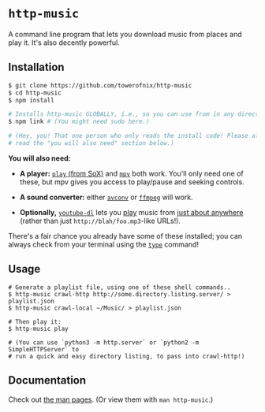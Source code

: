 # `http-music`

A command line program that lets you download music from places and play it.
It's also decently powerful.

## Installation

```bash
$ git clone https://github.com/towerofnix/http-music
$ cd http-music
$ npm install

# Installs http-music GLOBALLY, i.e., so you can use from in any directory.
$ npm link # (You might need sudo here.)

# (Hey, you! That one person who only reads the install code! Please also
# read the "you will also need" section below.)
```

**You will also need:**

* **A player:** [`play` (from SoX)][sox] and [`mpv`][mpv] both work. You'll
  only need one of these, but mpv gives you access to play/pause and seeking
  controls.

* **A sound converter:** either [`avconv`][libav] or [`ffmpeg`][ffmpeg] will
  work.

* **Optionally,** [`youtube-dl`][ytdl] lets you [play][apply] music from
  [just about anywhere][moresites] (rather than just
  `http://blah/foo.mp3`-like URLs!).

There's a fair chance you already have some of these installed; you can always
check from your terminal using the [`type`][type] command!

## Usage

```
# Generate a playlist file, using one of these shell commands..
$ http-music crawl-http http://some.directory.listing.server/ > playlist.json
$ http-music crawl-local ~/Music/ > playlist.json

# Then play it:
$ http-music play

# (You can use `python3 -m http.server` or `python2 -m SimpleHTTPServer` to
# run a quick and easy directory listing, to pass into crawl-http!)
```

## Documentation

Check out [the man pages](man/). (Or view them with `man http-music`.)

  [sox]: http://sox.sourceforge.net/
  [mpv]: https://mpv.io/
  [libav]: https://www.libav.org/
  [ffmpeg]: https://www.ffmpeg.org/
  [type]: https://unix.stackexchange.com/a/10529/125775
  [ytdl]: http://rg3.github.io/youtube-dl/
  [moresites]: http://rg3.github.io/youtube-dl/supportedsites.html
  [apply]: https://gist.github.com/towerofnix/cd7465a82c8b367eef221e61c3b6186e

